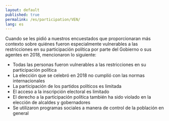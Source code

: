 ```yaml
---
layout: default
published: true
permalink: /es/participation/VEN/
lang: es
---
```


Cuando se les pidió a nuestros encuestados que proporcionaran más contexto sobre quiénes fueron especialmente vulnerables a las restricciones en su participación política por parte del Gobierno o sus agentes en 2018, mencionaron lo siguiente:
-	Todas las personas fueron vulnerables a las restricciones en su participación política
-	La elección que se celebró en 2018 no cumplió con las normas internacionales
-	La participación de los partidos políticos es limitada
-	El acceso a la inscripción electoral es limitado
-	El derecho a la participación política también ha sido violado en la elección de alcaldes y gobernadores
-	Se utilizaron programas sociales a manera de control de la población en general

